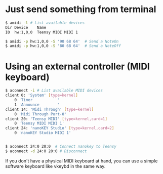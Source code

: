 # Just send something from terminal
```sh
$ amidi -l # List available devices
Dir Device    Name
IO  hw:1,0,0  Teensy MIDI MIDI 1

$ amidi -p hw:1,0,0 -S '90 68 64'  # Send a NoteOn
$ amidi -p hw:1,0,0 -S '80 68 64'  # Send a NoteOff
```

# Using an external controller (MIDI keyboard)

```sh
$ aconnect -i # List available MIDI devices
client 0: 'System' [type=kernel]
    0 'Timer           '
    1 'Announce        '
client 14: 'Midi Through' [type=kernel]
    0 'Midi Through Port-0'
client 20: 'Teensy MIDI' [type=kernel,card=1]
    0 'Teensy MIDI MIDI 1'
client 24: 'nanoKEY Studio' [type=kernel,card=2]
    0 'nanoKEY Studio MIDI 1'


$ aconnect 24:0 20:0  # Connect nanokey to Teensy
$ aconnect -d 24:0 20:0 # Disconnect
```

If you don't have a physical MIDI keyboard at hand, you can use a simple software keyboard like vkeybd in the same way.